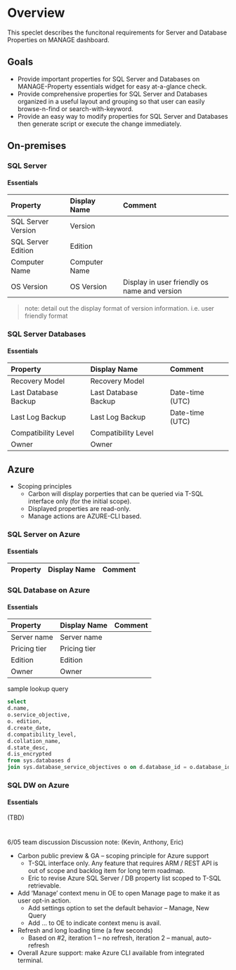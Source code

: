 # Overview
This speclet describes the funcitonal requirements for Server and Database Properties on MANAGE dashboard.

## Goals

- Provide important properties for SQL Server and Databases on MANAGE-Property essentials widget for easy at-a-glance check.
- Provide comprehensive properties for SQL Server and Databases organized in a useful layout and grouping so that user can easily browse-n-find or search-with-keyword.
- Provide an easy way to modify properties for SQL Server and Databases then generate script or execute the change immediately.

## On-premises

### SQL Server

#### Essentials

|Property|Display Name|Comment|
|:---|:---|:---|
|SQL Server Version|Version||
|SQL Server Edition|Edition||
|Computer Name|Computer Name||
|OS Version|OS Version|Display in user friendly os name and version|

> note: detail out the display format of version information. i.e. user friendly format

### SQL Server Databases

#### Essentials
|Property|Display Name|Comment|
|:---|:---|:---|
|Recovery Model|Recovery Model||
|Last Database Backup|Last Database Backup|Date-time (UTC)|
|Last Log Backup|Last Log Backup|Date-time (UTC)|
|Compatibility Level |Compatibility Level||
|Owner|Owner||

## Azure

* Scoping principles
	- Carbon will display porperties that can be queried via T-SQL interface only (for the initial scope).
	- Displayed properties are read-only.
	- Manage actions are AZURE-CLI based.

### SQL Server on Azure

#### Essentials
|Property|Display Name|Comment|
|:---|:---|:---|


### SQL Database on Azure

#### Essentials
|Property|Display Name|Comment|
|:---|:---|:---|
|Server name|Server name||
|Pricing tier|Pricing tier||
|Edition|Edition||
|Owner|Owner||

sample lookup query
```sql
select
d.name,
o.service_objective,
o. edition,
d.create_date,
d.compatibility_level,
d.collation_name,
d.state_desc,
d.is_encrypted
from sys.databases d
join sys.database_service_objectives o on d.database_id = o.database_id
```

### SQL DW on Azure

#### Essentials

(TBD)

#

6/05 team discussion
Discussion note: (Kevin, Anthony, Eric)

- Carbon public preview & GA – scoping principle for Azure support
	- T-SQL interface only. Any feature that requires ARM / REST API is out of scope and backlog item for long term roadmap.
	- Eric to revise Azure SQL Server / DB property list scoped to T-SQL retrievable.
- Add ‘Manage’ context menu in OE to open Manage page to make it as user opt-in action.
	- Add settings option to set the default behavior – Manage, New Query
	- Add … to OE to indicate context menu is avail.
- Refresh and long loading time (a few seconds)
	- Based on #2, iteration 1 – no refresh, iteration 2 – manual, auto-refresh
- Overall Azure support: make Azure CLI available from integrated terminal.

